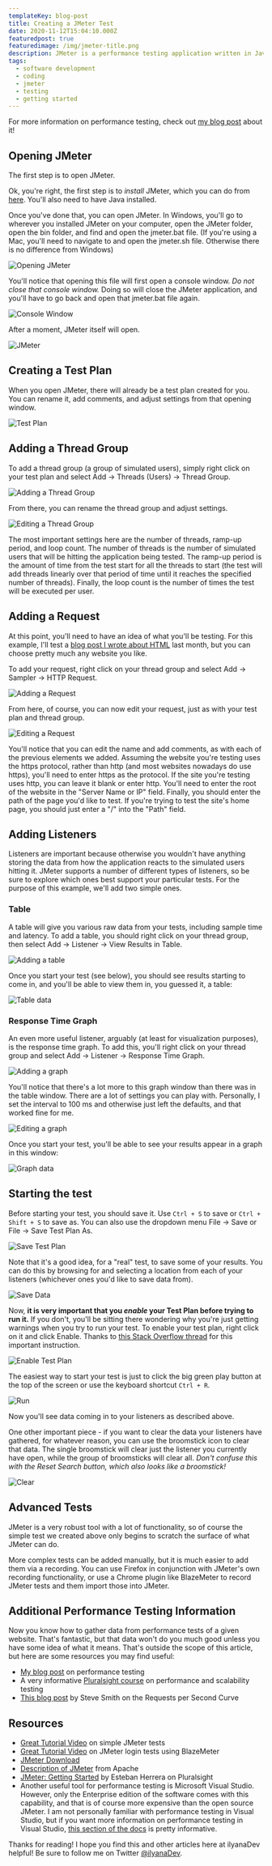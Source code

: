 ```yaml
---
templateKey: blog-post
title: Creating a JMeter Test
date: 2020-11-12T15:04:10.000Z
featuredpost: true
featuredimage: /img/jmeter-title.png
description: JMeter is a performance testing application written in Java. It's very straightforward to use and can provide lots of useful information about the application being tested. JMeter can simulate thousands of users, limited only by the hardware it is run on.
tags:
  - software development
  - coding
  - jmeter
  - testing
  - getting started
---
```


For more information on performance testing, check out [my blog post](https://ilyana.dev/blog/2020-10-27-web-app-performance-testing/) about it!

## Opening JMeter

The first step is to open JMeter.

Ok, you're right, the first step is to *install* JMeter, which you can do from [here](https://jmeter.apache.org/download_jmeter.cgi). You'll also need to have Java installed.

Once you've done that, you can open JMeter. In Windows, you'll go to wherever you installed JMeter on your computer, open the JMeter folder, open the bin folder, and find and open the jmeter.bat file. (If you're using a Mac, you'll need to navigate to and open the jmeter.sh file. Otherwise there is no difference from Windows)

![Opening JMeter](/img/jmeter-bat.png "Open JMeter by opening the jmeter.bat file")

You'll notice that opening this file will first open a console window. *Do not close that console window.* Doing so will close the JMeter application, and you'll have to go back and open that jmeter.bat file again.

![Console Window](/img/jmeter-console.png "Console")

After a moment, JMeter itself will open.

![JMeter](/img/jmeter-open.png "JMeter is now open")

## Creating a Test Plan

When you open JMeter, there will already be a test plan created for you. You can rename it, add comments, and adjust settings from that opening window.

![Test Plan](/img/jmeter-test-plan.png "JMeter Test Plan")

## Adding a Thread Group

To add a thread group (a group of simulated users), simply right click on your test plan and select Add -> Threads (Users) -> Thread Group.

![Adding a Thread Group](/img/jmeter-thread-group-add.png "Add a thread group by right clicking on the test plan")

From there, you can rename the thread group and adjust settings.

![Editing a Thread Group](/img/jmeter-thread-group-edit.png "Edit your thread group")

The most important settings here are the number of threads, ramp-up period, and loop count. The number of threads is the number of simulated users that will be hitting the application being tested. The ramp-up period is the amount of time from the test start for all the threads to start (the test will add threads linearly over that period of time until it reaches the specified number of threads). Finally, the loop count is the number of times the test will be executed per user.

## Adding a Request

At this point, you'll need to have an idea of what you'll be testing. For this example, I'll test a [blog post I wrote about HTML](https://ilyana.dev/blog/2020-10-26-html/) last month, but you can choose pretty much any website you like.

To add your request, right click on your thread group and select Add -> Sampler -> HTTP Request.

![Adding a Request](/img/jmeter-request-add.png "Add a request by right clicking on the thread group")

From here, of course, you can now edit your request, just as with your test plan and thread group.

![Editing a Request](/img/jmeter-request-edit.png "Edit your request")

You'll notice that you can edit the name and add comments, as with each of the previous elements we added. Assuming the website you're testing uses the https protocol, rather than http (and most websites nowadays do use https), you'll need to enter https as the protocol. If the site you're testing uses http, you can leave it blank or enter http. You'll need to enter the root of the website in the "Server Name or IP" field. Finally, you should enter the path of the page you'd like to test. If you're trying to test the site's home page, you should just enter a "/" into the "Path" field.

## Adding Listeners

Listeners are important because otherwise you wouldn't have anything storing the data from how the application reacts to the simulated users hitting it. JMeter supports a number of different types of listeners, so be sure to explore which ones best support your particular tests. For the purpose of this example, we'll add two simple ones.

### Table

A table will give you various raw data from your tests, including sample time and latency. To add a table, you should right click on your thread group, then select Add -> Listener -> View Results in Table.

![Adding a table](/img/jmeter-table-add.png "Add a table by right-clicking on your thread group and selecting Add -> Listener -> View Results in Table")

Once you start your test (see below), you should see results starting to come in, and you'll be able to view them in, you guessed it, a table:

![Table data](/img/jmeter-table-data.png "You can view your results in the table")

### Response Time Graph

An even more useful listener, arguably (at least for visualization purposes), is the response time graph. To add this, you'll right click on your thread group and select Add -> Listener -> Response Time Graph.

![Adding a graph](/img/jmeter-graph-add.png "Add a graph by right-clicking on your thread group and selecting Add -> Listener -> Response Time Graph")

You'll notice that there's a lot more to this graph window than there was in the table window. There are a lot of settings you can play with. Personally, I set the interval to 100 ms and otherwise just left the defaults, and that worked fine for me.

![Editing a graph](/img/jmeter-graph-edit.png "There are a lot of settings for the graph")

Once you start your test, you'll be able to see your results appear in a graph in this window:

![Graph data](/img/jmeter-graph-data.png "You can view your results in the graph")

## Starting the test

Before starting your test, you should save it. Use `Ctrl + S` to save or `Ctrl + Shift + S` to save as. You can also use the dropdown menu File -> Save or File -> Save Test Plan As.

![Save Test Plan](/img/jmeter-save-test-plan.png "Save your test plan")

Note that it's a good idea, for a "real" test, to save some of your results. You can do this by browsing for and selecting a location from each of your listeners (whichever ones you'd like to save data from).

![Save Data](/img/jmeter-data-save.png "Save your data")

Now, **it is very important that you *enable* your Test Plan before trying to run it.** If you don't, you'll be sitting there wondering why you're just getting warnings when you try to run your test. To enable your test plan, right click on it and click Enable. Thanks to [this Stack Overflow thread](https://stackoverflow.com/questions/44773373/jmeter-getting-exception-while-running-my-suite-in-a-new-machine) for this important instruction.

![Enable Test Plan](/img/jmeter-enable-test-plan.png "Enable your test plan")

The easiest way to start your test is just to click the big green play button at the top of the screen or use the keyboard shortcut `Ctrl + R`.

![Run](/img/jmeter-run.png "Run JMeter")

Now you'll see data coming in to your listeners as described above.

One other important piece - if you want to clear the data your listeners have gathered, for whatever reason, you can use the broomstick icon to clear that data. The single broomstick will clear just the listener you currently have open, while the group of broomsticks will clear all. *Don't confuse this with the Reset Search button, which also looks like a broomstick!*

![Clear](/img/jmeter-clear.png "Clear JMeter data with the broomsticks")

## Advanced Tests

JMeter is a very robust tool with a lot of functionality, so of course the simple test we created above only begins to scratch the surface of what JMeter can do.

More complex tests can be added manually, but it is much easier to add them via a recording. You can use Firefox in conjunction with JMeter's own recording functionality, or use a Chrome plugin like BlazeMeter to record JMeter tests and them import those into JMeter.

## Additional Performance Testing Information

Now you know how to gather data from performance tests of a given website. That's fantastic, but that data won't do you much good unless you have some idea of what it means. That's outside the scope of this article, but here are some resources you may find useful:

- [My blog post](https://ilyana.dev/blog/2020-10-27-web-app-performance-testing/) on performance testing
- A very informative [Pluralsight course](https://app.pluralsight.com/library/courses/web-perf/table-of-contents) on performance and scalability testing
- [This blog post](https://ardalis.com/load-testing-and-the-requests-per-second-curve/) by Steve Smith on the Requests per Second Curve

## Resources

- [Great Tutorial Video](https://www.youtube.com/watch?v=8loLHbhfyh0) on simple JMeter tests
- [Great Tutorial Video](https://www.youtube.com/watch?v=zn1DSUZ6t64) on JMeter login tests using BlazeMeter
- [JMeter Download](https://jmeter.apache.org/download_jmeter.cgi)
- [Description of JMeter](https://jmeter.apache.org/) from Apache
- [JMeter: Getting Started](https://app.pluralsight.com/library/courses/jmeter-getting-started/table-of-contents) by Esteban Herrera on Pluralsight
- Another useful tool for performance testing is Microsoft Visual Studio. However, only the Enterprise edition of the software comes with this capability, and that is of course more expensive than the open source JMeter. I am not personally familiar with performance testing in Visual Studio, but if you want more information on performance testing in Visual Studio, [this section of the docs](https://docs.microsoft.com/en-us/visualstudio/test/quickstart-create-a-load-test-project?view=vs-2019) is pretty informative.

Thanks for reading! I hope you find this and other articles here at ilyanaDev helpful! Be sure to follow me on Twitter [@ilyanaDev](https://twitter.com/ilyanaDev).
